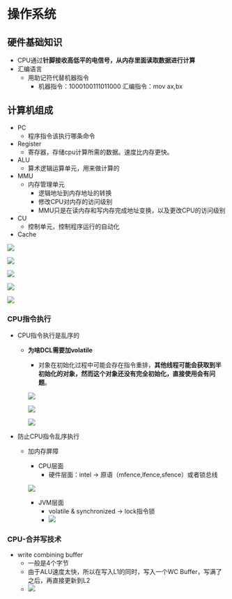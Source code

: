 # 操作系统

## 硬件基础知识

- CPU通过**针脚接收高低平的电信号，从内存里面读取数据进行计算**
- 汇编语言
  - 用助记符代替机器指令
    - 机器指令：1000100111011000  汇编指令：mov ax,bx

## 计算机组成

- PC
  - 程序指令该执行哪条命令
- Register
  - 寄存器，存储cpu计算所需的数据。速度比内存更快。
- ALU
  - 算术逻辑运算单元，用来做计算的
- MMU
  - 内存管理单元
    - 逻辑地址到内存地址的转换
    - 修改CPU对内存的访问级别
    - MMU只是在读内存和写内存完成地址变换，以及更改CPU的访问级别
- CU
  - 控制单元，控制程序运行的自动化
- Cache

![](./resource/img/basic/architecture.png)

![](./resource/img/basic/architecture_2.png)

![](./resource/img/basic/super_thread.png)

![](./resource/img/basic/cache.png)

![](./resource/img/basic/multiple_cpu.png)

### CPU指令执行

- CPU指令执行是乱序的

  - **为啥DCL需要加volatile**

    - 对象在初始化过程中可能会存在指令重排，**其他线程可能会获取到半初始化的对象，然而这个对象还没有完全初始化，直接使用会有问题**。

    ![](./resource/img/basic/cpu_no_arrange.png)

    ![](./resource/img/basic/cpu_no_arrange_2.png)

    ![](./resource/img/basic/cpu_no_arrange_3.png)

- 防止CPU指令乱序执行

  - 加内存屏障

    - CPU层面
      - 硬件层面：intel -> 原语（mfence,lfence,sfence）或者锁总线

    ![](./resource/img/basic/cpu_prevent_arrange.png)

    - JVM层面
      - volatile & synchronized -> lock指令锁
      - ![](./resource/img/basic/JVM_Memory_Barrier.png)

### CPU-合并写技术

- write combining  buffer
  - 一般是4个字节
  - 由于ALU速度太快，所以在写入L1的同时，写入一个WC Buffer，写满了之后，再直接更新到L2
  - ![](./resource/img/basic/writing_combining.png)

